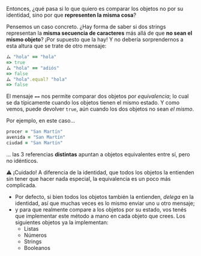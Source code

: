 Entonces, ¿qué pasa si lo que quiero es comparar los objetos no por su identidad, sino por que **representen la misma cosa**?

Pensemos un caso concreto. ¿Hay forma de saber si dos strings representan la **misma secuencia de caracteres** más allá de que **no sean el mismo objeto**? ¡Por supuesto que la hay! Y no debería sorprendernos a esta altura que se trate de otro mensaje: 

```ruby
ム "hola" == "hola"
=> true
ム "hola" == "adiós"
=> false
ム "hola".equal? "hola"
=> false
```

El mensaje `==` nos permite comparar dos objetos por _equivalencia_; lo cual se da típicamente cuando los objetos tienen el mismo estado. Y como vemos, puede devolver `true`, aún cuando los dos objetos no sean _el mismo_. 

Por ejemplo, en este caso...

```ruby
procer = "San Martín"
avenida = "San Martín"
ciudad = "San Martín"
```

... las 3 referencias **distintas** apuntan a objetos equivalentes entre sí, pero no idénticos.

:warning: ¡Cuidado! A diferencia de la identidad, que todos los objetos la entienden sin tener que hacer nada especial, la equivalencia es un poco más complicada. 

* Por defecto, si bien todos los objetos también la entienden, _delega_ en la identidad, así que muchas veces es lo mismo enviar uno u otro mensaje;
* y para que realmente compare a los objetos por su estado, vos tenés que implementar este método a mano en cada objeto que crees. Los siguientes objetos ya la implementan: 
  * Listas
  * Números
  * Strings
  * Booleanos